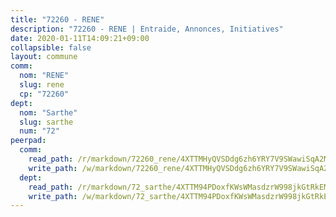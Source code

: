 ```yaml
---
title: "72260 - RENE"
description: "72260 - RENE | Entraide, Annonces, Initiatives"
date: 2020-01-11T14:09:21+09:00
collapsible: false
layout: commune
comm:
  nom: "RENE"
  slug: rene
  cp: "72260"
dept:
  nom: "Sarthe"
  slug: sarthe
  num: "72"
peerpad:
  comm:
    read_path: /r/markdown/72260_rene/4XTTMHyQVSDdg6zh6YRY7V9SWawiSqA2MTsLR1oRk9es3kxer
    write_path: /w/markdown/72260_rene/4XTTMHyQVSDdg6zh6YRY7V9SWawiSqA2MTsLR1oRk9es3kxer-K3TgTjdT1qtjgvTj69uqm4yx1REWHcGYZhpNoW9KaBv9uumTF8jimTitnKz64wF6LYq4wBWnMjxKCEUAC6HfyHKq74W5hvxNXt8ZHjYLNCjVFxNNVy3UpqVzuCwNn1MsHgH8XuBt
  dept:
    read_path: /r/markdown/72_sarthe/4XTTM94PDoxfKWsWMasdzrW998jkGtRkEM3CSUC42xSpuJKZ5
    write_path: /w/markdown/72_sarthe/4XTTM94PDoxfKWsWMasdzrW998jkGtRkEM3CSUC42xSpuJKZ5-K3TgTpjFyG67yVeuXvSAfSYzY4Yx2FMtDhgpv5HM2EDBJRVMn95z33xx4XjRNYNVaVsBPQ1t4pG9MoyNqwTqa8mcnEUB8rK4BMVbvUhCtGWCPSFnDCaT8GJTyimDgsCirLN3zswh
---
```


